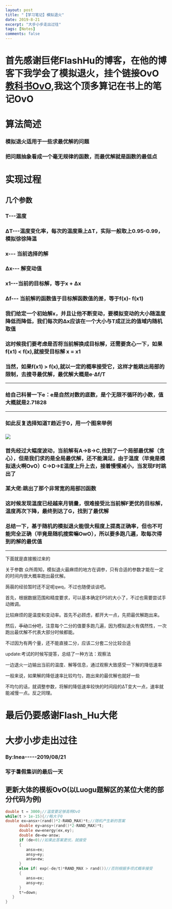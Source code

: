```yaml
---
layout: post
title: "【学习笔记】模拟退火"
date: 2019-8-21
excerpt: "大步小步走出过往"
tags: [Notes]
comments: false
---
```


# 首先感谢巨佬FlashHu的博客，在他的博客下我学会了模拟退火，挂个链接OvO[教科书OvO](https://www.cnblogs.com/flashhu/p/8884132.html),我这个顶多算记在书上的笔记OvO

# 算法简述

### 模拟退火适用于一些求最优解的问题

### 把问题抽象看成一个毫无规律的函数，而最优解就是函数的最低点

# 实现过程

## 几个参数

### T---温度

### ΔT---温度变化率，每次的温度乘上ΔT，实际一般取上0.95-0.99，模拟徐徐降温

### x--- 当前选择的解

### Δx--- 解变动值

### x1---当前的目标解，等于x + Δx

### Δf--- 当前解的函数值于目标解函数值的差，等于f(x)- f(x1)

### 我们给定一个初始解x，并且让他不断变动，要模拟变动的大小随温度降低而降低，我们每次的Δx应该在一个大小与T成正比的值域内随机取值

### 这时候我们要考虑是否将当前解换成目标解，还需要贪心一下，如果f(x1) < f(x),就接受目标解 x = x1

### 当然，如果f(x1) > f(x),就以一定的概率接受它，这样才能跳出局部的限制，去搜寻最优解，最优解大概是e·Δf/T

-----

### 给自己科普一下e：e是自然对数的底数，是个无限不循环的小数，值大概就是2.71828

-----

### 如此反复选择知道T趋近于0，用一个图来举例

### ![](https://images2018.cnblogs.com/blog/1309909/201804/1309909-20180420224735133-1941043057.png)

### 首先经过大幅度波动，当前解有A->B->C,找到了一个局部最优解（贪心），但是我们求的是全局最优解，还不能满足，由于温度（毕竟是模拟退火啊OvO）C->D->E温度上升上去，接着慢慢减小，当发现F时跳出了

### 某大佬:跳出了那个非常宽的局部凹函数

### 这时候发现温度已经越来月销量，很难接受比当前解F更优的目标解，温度再次下降，最终到达了G，找到了最优解

### 总结一下，基于随机的模拟退火能很大程度上提高正确率，但也不可能完全正确（毕竟是随机搜索嘛OwO），所以要多跑几遍，取每次得到的解的最优值

-------
下面就是直接搬过来的

关于参数
众所周知，模拟退火最麻烦的地方在调参，只有合适的参数才能在一定的时间内很大概率跑出最优解。

蒟蒻的经验暂时还不足呢qwq，不过也随便谈谈吧。

首先，根据数据范围和精度要求，可以基本确定EPS的大小了，不过也需要尝试手动微调。

比较麻烦的是温度和变动率。首先不必顾虑，都开大一点，先把最优解跑出来。

然后，~~手动二分~~吧，注意每个二分的值要多跑几遍，因为模拟退火有偶然性，一次跑出最优解不代表大部分时候都能。

不过因为有两个量，还不能直接二分，应该二分套二分比较合适

update:考试的时候写提答，总结了一种方法：观察法

一边退火一边输出当前的温度、解等信息，通过观察大致感受一下解的降低速率

一般来说，如果解的降低速率比较均匀，跑出来的最优解也就好一些

不均匀的话，就调整参数，将解的降低速率较快的时间段的ΔT变大一点，速率就能减慢一点。反之同理。

# 最后仍要感谢Flash_Hu大佬

# 大步小步走出过往

### By:Inea-----2019/08/21 

### 写于暑假集训的最后一天


## 更新大体的模板OvO(以Luogu题解区的某位大佬的部分代码为例)
```cpp
double t = 3000;//温度要足够高啊OvO
while(t > 1e-15){//略大于0
double ex=ansx+(rand()*2-RAND_MAX)*t;//随机产生新的答案 
      double ey=ansy+(rand()*2-RAND_MAX)*t;
      double ew=energy(ex,ey);
      double de=ew-answ;
      if (de<0)//如果此答案更优，就接受 
      {
         ansx=ex;
         ansy=ey;
         answ=ew;
      }
      else if( exp(-de/t)*RAND_MAX > rand())//否则根据多项式概率接受 
      {
         ansx=ex;
         ansy=ey;
      }
      t*=down;
   }
}
```